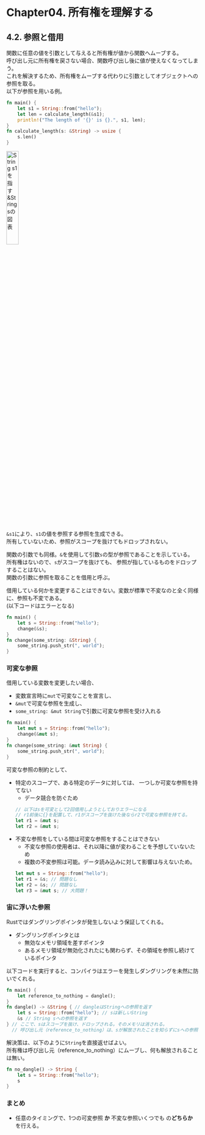 # Chapter04. 所有権を理解する
## 4.2. 参照と借用
関数に任意の値を引数として与えると所有権が値から関数へムーブする。  
呼び出し元に所有権を戻さない場合、関数呼び出し後に値が使えなくなってしまう。  
これを解決するため、所有権をムーブする代わりに引数としてオブジェクトへの参照を取る。  
以下が参照を用いる例。
```Rust
fn main() {
    let s1 = String::from("hello");
    let len = calculate_length(&s1);
    println!("The length of '{}' is {}.", s1, len);
}
fn calculate_length(s: &String) -> usize {
    s.len()
}
```

<img src="https://doc.rust-jp.rs/book-ja/img/trpl04-05.svg" width="25%" title="String s1を指す&String sの図表">

`&s1`により、`s1`の値を参照する参照を生成できる。  
所有していないため、参照がスコープを抜けてもドロップされない。

関数の引数でも同様。`&`を使用して引数`s`の型が参照であることを示している。  
所有権はないので、`s`がスコープを抜けても、 参照が指しているものをドロップすることはない。  
関数の引数に参照を取ることを借用と呼ぶ。

借用している何かを変更することはできない。変数が標準で不変なのと全く同様に、参照も不変である。  
(以下コードはエラーとなる)
```Rust
fn main() {
    let s = String::from("hello");
    change(&s);
}
fn change(some_string: &String) {
    some_string.push_str(", world");
}
```
### 可変な参照
借用している変数を変更したい場合、
* 変数宣言時に`mut`で可変なことを宣言し、  
* `&mut`で可変な参照を生成し、
* `some_string: &mut String`で引数に可変な参照を受け入れる
```Rust
fn main() {
    let mut s = String::from("hello");
    change(&mut s);
}
fn change(some_string: &mut String) {
    some_string.push_str(", world");
}
```
可変な参照の制約として、
* 特定のスコープで、ある特定のデータに対しては、 一つしか可変な参照を持てない
    * データ競合を防ぐため
    ```Rust
    // 以下はsを可変として2回借用しようとしておりエラーになる
    // r1前後に{}を配置して、r1がスコープを抜けた後ならr2で可変な参照を持てる。
    let r1 = &mut s;
    let r2 = &mut s;
    ```
* 不変な参照をしている間は可変な参照をすることはできない
    * 不変な参照の使用者は、それ以降に値が変わることを予想していないため
    * 複数の不変参照は可能。データ読み込みに対して影響は与えないため。
    ```Rust
    let mut s = String::from("hello");
    let r1 = &s; // 問題なし
    let r2 = &s; // 問題なし
    let r3 = &mut s; // 大問題！
    ```
### 宙に浮いた参照
Rustではダングリングポインタが発生しないよう保証してくれる。
* ダングリングポインタとは
    * 無効なメモリ領域を差すポインタ
    * あるメモリ領域が無効化されたにも関わらず、その領域を参照し続けているポインタ

以下コードを実行すると、コンパイラはエラーを発生しダングリングを未然に防いでくれる。
```Rust
fn main() {
    let reference_to_nothing = dangle();
}
fn dangle() -> &String { // dangleはStringへの参照を返す
    let s = String::from("hello"); // sは新しいString
    &s // String sへの参照を返す
} // ここで、sはスコープを抜け、ドロップされる。そのメモリは消される。
  // 呼び出し元（reference_to_nothing）は、sが解放されたことを知らずにsへの参照を差し続けてしまう。
```
解決策は、以下のように`String`を直接返せばよい。  
所有権は呼び出し元（reference_to_nothing）にムーブし、何も解放されることは無い。
```Rust
fn no_dangle() -> String {
    let s = String::from("hello");
    s
}
```

### まとめ
* 任意のタイミングで、1つの可変参照 **か** 不変な参照いくつでも の**どちらか** を行える。